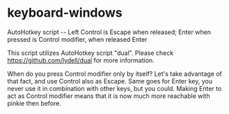 # keyboard-windows
AutoHotkey script -- Left Control is Escape when released; Enter when pressed is Control modifier, when released Enter

This script utilizes AutoHotkey script "dual".
Please check https://github.com/lydell/dual for more information.

When do you press Control modifier only by itself? Let's take advantage of that fact, and use Control also as Escape.
Same goes for Enter key, you never use it in combination with other keys, but you could. Making Enter to act as Control
modifier means that it is now much more reachable with pinkie then before.